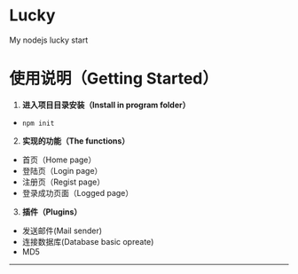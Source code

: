 # Lucky
My nodejs lucky start
# 使用说明（Getting Started）
1. **进入项目目录安装（Install in program folder）**
 * `npm init`

2. **实现的功能（The functions）** 
 * 首页（Home page）
 * 登陆页（Login page）
 * 注册页（Regist page）
 * 登录成功页面（Logged page）
  
3. **插件（Plugins）**
 * 发送邮件(Mail sender)
 * 连接数据库(Database basic opreate)
 * MD5
 


  ****     